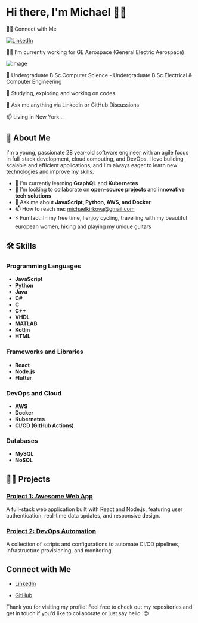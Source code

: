 
# Hi there, I'm Michael 👋🏻

👩‍💻 Connect with Me

[![LinkedIn](https://img.shields.io/badge/LinkedIn-Connect-blue)](https://www.linkedin.com/in/michael-k-30a548a9/)

👩‍💻 I'm currently working for GE Aerospace (General Electric Aerospace) 

![image](https://github.com/user-attachments/assets/73d59f2e-e87a-40ae-98bc-59a1e3fda0df)

🧠 Undergraduate B.Sc.Computer Science - Undergraduate B.Sc.Electrical & Computer Engineering

🤔 Studying, exploring and working on codes

💬 Ask me anything via Linkedin or GitHub Discussions

📫 Living in New York...

## 🚀 About Me

I'm a young, passionate 28 year-old software engineer with an agile focus in full-stack development, cloud computing, and DevOps. I love building scalable and efficient applications, and I'm always eager to learn new technologies and improve my skills.

- 🌱 I’m currently learning **GraphQL** and **Kubernetes**
- 👯 I’m looking to collaborate on **open-source projects** and **innovative tech solutions**
- 💬 Ask me about **JavaScript, Python, AWS, and Docker**
- 📫 How to reach me: [michaelkirkova@gmail.com](mailto:michaelkirkova@gmail.com)
- ⚡ Fun fact: In my free time, I enjoy cycling, travelling with my beautiful european women, hiking and playing my unique guitars

## 🛠 Skills

### Programming Languages
- **JavaScript**
- **Python**
- **Java**
- **C#**
- **C**
- **C++**
- **VHDL**
- **MATLAB**
- **Kotlin**
- **HTML**

### Frameworks and Libraries
- **React**
- **Node.js**
- **Flutter**

### DevOps and Cloud
- **AWS**
- **Docker**
- **Kubernetes**
- **CI/CD (GitHub Actions)**

### Databases
- **MySQL**
- **NoSQL**


## 👩‍💻 Projects

### [Project 1: Awesome Web App](https://github.com/EngineerMichael/awesome-web-app)
A full-stack web application built with React and Node.js, featuring user authentication, real-time data updates, and responsive design.

### [Project 2: DevOps Automation](https://github.com/EngineerMichael/devops-automation)
A collection of scripts and configurations to automate CI/CD pipelines, infrastructure provisioning, and monitoring.

## Connect with Me

- [LinkedIn](https://www.linkedin.com/in/michael-k-30a548a9/)
  
- [GitHub](https://github.com/EngineerMichael)

Thank you for visiting my profile! Feel free to check out my repositories and get in touch if you'd like to collaborate or just say hello. 😊
